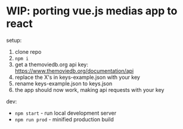 # WIP: porting vue.js medias app to react

setup:
1. clone repo
2. `npm i`
3. get a themoviedb.org api key: https://www.themoviedb.org/documentation/api
4. replace the X's in keys-example.json with your key
5. rename keys-example.json to keys.json
6. the app should now work, making api requests with your key

dev:
- `npm start` - run local development server
- `npm run prod` - minified production build